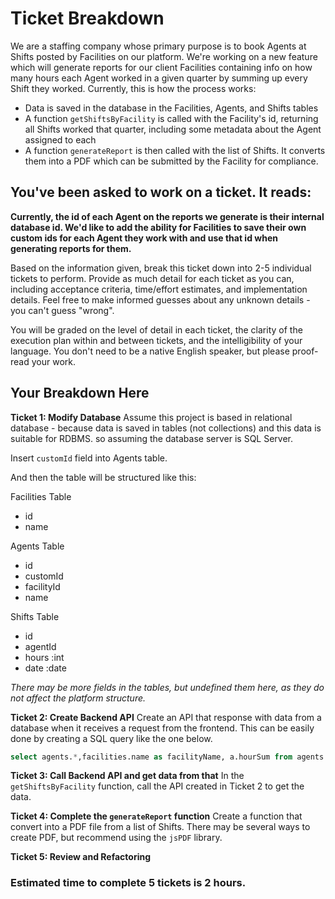 # Ticket Breakdown
We are a staffing company whose primary purpose is to book Agents at Shifts posted by Facilities on our platform. We're working on a new feature which will generate reports for our client Facilities containing info on how many hours each Agent worked in a given quarter by summing up every Shift they worked. Currently, this is how the process works:

- Data is saved in the database in the Facilities, Agents, and Shifts tables
- A function `getShiftsByFacility` is called with the Facility's id, returning all Shifts worked that quarter, including some metadata about the Agent assigned to each
- A function `generateReport` is then called with the list of Shifts. It converts them into a PDF which can be submitted by the Facility for compliance.

## You've been asked to work on a ticket. It reads:

**Currently, the id of each Agent on the reports we generate is their internal database id. We'd like to add the ability for Facilities to save their own custom ids for each Agent they work with and use that id when generating reports for them.**


Based on the information given, break this ticket down into 2-5 individual tickets to perform. Provide as much detail for each ticket as you can, including acceptance criteria, time/effort estimates, and implementation details. Feel free to make informed guesses about any unknown details - you can't guess "wrong".


You will be graded on the level of detail in each ticket, the clarity of the execution plan within and between tickets, and the intelligibility of your language. You don't need to be a native English speaker, but please proof-read your work.

## Your Breakdown Here

**Ticket 1: Modify Database** 
Assume this project is based in relational database - because data is saved in tables (not collections) and this data is suitable for RDBMS. so assuming the database server is SQL Server. 

Insert `customId` field into Agents table.

And then the table will be structured like this:

Facilities Table

- id
- name

Agents Table

- id
- customId                       <!--new field-->
- facilityId                         <!--The unique Id of the Facility to which the Agent belongs-->
- name

Shifts Table

- id
- agentId                          <!--The unique Id of the agent to which the shift belongs-->
- hours        :int                <!--Working hours-->
- date          :date             <!--Date worked-->

*There may be more fields in the tables, but undefined them here, as they do not affect the platform structure.*

**Ticket 2: Create Backend API**
Create an API that response with data from a database when it receives a request from the frontend. This can be easily done by creating a SQL query like the one below.

```sql
select agents.*,facilities.name as facilityName, a.hourSum from agents join (select agents.id, sum(shifts.hours) as hourSum from agents join shifts on agents.id=shifts.agentId where facilityId={$facilityId} and QUARTER(shifts.date)=QUARTER(CURDATE()) GROUP BY agents.id) a on agents.id=a.id join facilities on agents.facilityId=facilities.id where agents.facilityId={$facilityId}
```

**Ticket 3: Call Backend API and get data from that**
In the `getShiftsByFacility` function, call the API created in Ticket 2 to get the data.

**Ticket 4: Complete the `generateReport` function**
Create a function that convert into a PDF file from a list of Shifts.
There may be several ways to create PDF, but recommend using the `jsPDF` library.

**Ticket 5: Review and Refactoring**

### Estimated time to complete 5 tickets is 2 hours.
